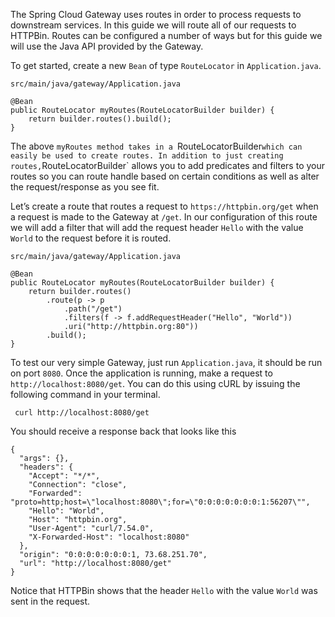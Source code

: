 The Spring Cloud Gateway uses routes in order to process requests to downstream services. In this guide we will route all of our requests to HTTPBin. Routes can be configured a number of ways but for this guide we will use the Java API provided by the Gateway.

To get started, create a new `Bean` of type `RouteLocator` in `Application.java`.

`src/main/java/gateway/Application.java`

```copy
@Bean
public RouteLocator myRoutes(RouteLocatorBuilder builder) {
    return builder.routes().build();
}
```

The above `myRoutes method takes in a `RouteLocatorBuilder` which can easily be used to create routes. In addition to just creating routes, `RouteLocatorBuilder` allows you to add predicates and filters to your routes so you can route handle based on certain conditions as well as alter the request/response as you see fit.

Let’s create a route that routes a request to `https://httpbin.org/get` when a request is made to the Gateway at `/get`. In our configuration of this route we will add a filter that will add the request header `Hello` with the value `World` to the request before it is routed.

`src/main/java/gateway/Application.java`

```copy
@Bean
public RouteLocator myRoutes(RouteLocatorBuilder builder) {
    return builder.routes()
        .route(p -> p
            .path("/get")
            .filters(f -> f.addRequestHeader("Hello", "World"))
            .uri("http://httpbin.org:80"))
        .build();
}
```

To test our very simple Gateway, just run `Application.java`, it should be run on port `8080`. Once the application is running, make a request to `http://localhost:8080/get`. You can do this using cURL by issuing the following command in your terminal.

```execute
 curl http://localhost:8080/get
``` 
You should receive a response back that looks like this

```
{
  "args": {},
  "headers": {
    "Accept": "*/*",
    "Connection": "close",
    "Forwarded": "proto=http;host=\"localhost:8080\";for=\"0:0:0:0:0:0:0:1:56207\"",
    "Hello": "World",
    "Host": "httpbin.org",
    "User-Agent": "curl/7.54.0",
    "X-Forwarded-Host": "localhost:8080"
  },
  "origin": "0:0:0:0:0:0:0:1, 73.68.251.70",
  "url": "http://localhost:8080/get"
}
```
Notice that HTTPBin shows that the header `Hello` with the value `World` was sent in the request.